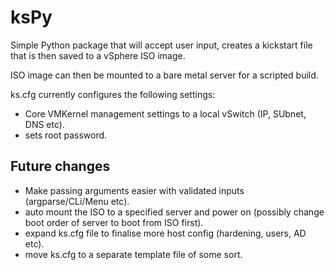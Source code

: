 # ksPy
Simple Python package that will accept user input, creates a kickstart file that is then saved to a vSphere ISO image.

ISO image can then be mounted to a bare metal server for a scripted build.

ks.cfg currently configures the following settings:
- Core VMKernel management settings to a local vSwitch (IP, SUbnet, DNS etc).
- sets root password.

## Future changes
- Make passing arguments easier with validated inputs (argparse/CLi/Menu etc).
- auto mount the ISO to a specified server and power on (possibly change boot order of server to boot from ISO first).
- expand ks.cfg file to finalise more host config (hardening, users, AD etc).
- move ks.cfg to a separate template file of some sort. 
